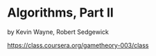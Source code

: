 Algorithms, Part II 
========
by Kevin Wayne, Robert Sedgewick


https://class.coursera.org/gametheory-003/class
